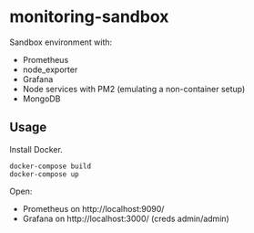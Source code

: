 # monitoring-sandbox

Sandbox environment with:

- Prometheus
- node_exporter
- Grafana
- Node services with PM2 (emulating a non-container setup)
- MongoDB

## Usage

Install Docker.

```
docker-compose build
docker-compose up
```

Open:

- Prometheus on http://localhost:9090/
- Grafana on http://localhost:3000/ (creds admin/admin)
